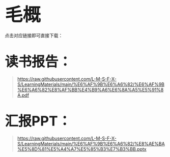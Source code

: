 # <span style="font-size: 2.0em; font-weight: bold;">毛概</span>

点击对应链接即可直接下载：

# <span style="font-size: 1.5em; font-weight: bold;">读书报告：</span>

>  https://raw.githubusercontent.com/L-M-S-F-X-S/LearningMaterials/main/%E6%AF%9B%E6%A6%82/%E6%AF%9B%E6%A6%82%E8%AF%BB%E4%B9%A6%E6%8A%A5%E5%91%8A.pdf

# <span style="font-size: 1.5em; font-weight: bold;">汇报PPT：</span>

> https://raw.githubusercontent.com/L-M-S-F-X-S/LearningMaterials/main/%E6%AF%9B%E6%A6%82/%E8%AE%BA%E5%8D%81%E5%A4%A7%E5%85%B3%E7%B3%BB.pptx
